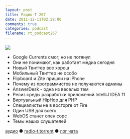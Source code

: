 ```yaml
---
layout: post
title: Радио-Т 267
date: 2011-12-11T02:28:00
comments: true
categories: podcast
filename: rt_podcast267
---
```

![](https://radio-t.com/images/radio-t/rt267.jpg)

- Google Currents смог, но не потянул
- Они не понимают, как работает медиа сегодня
- Новый Твиттер все хорош
- Мобильный Твиттер не особо
- Flipboard и Zite пришли на iPhone
- Почему из программистов не получаются админы
- AnswerDesk - одна из веселых тем
- Релиз среды разработки приложений IntelliJ IDEA 11
- Виртуальный HipHop для PHP
- Специалисты не в восторге от Fire
- Один USB для всего
- WebOS станет опен сорс
- Темы наших слушателей

[аудио](http://archive.rucast.net/radio-t/media/rt_podcast267.mp3) ● [radio-t.torrent](http://www.radio-t.com/torrents/rt_podcast267.mp3.torrent) ● [лог чата](http://chat.radio-t.com/logs/radio-t-267.html)<audio src="http://archive.rucast.net/radio-t/media/rt_podcast267.mp3" preload="none"></audio>
